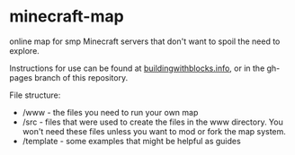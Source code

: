 minecraft-map
=============

online map for smp Minecraft servers that don't want to spoil the need to explore.

Instructions for use can be found at [buildingwithblocks.info](http://buildingwithblocks.info), or in the gh-pages branch of this
repository.


File structure:

* /www - the files you need to run your own map
* /src - files that were used to create the files in the www directory. You won't need these files unless you want to mod or fork the map system.
* /template - some examples that might be helpful as guides
